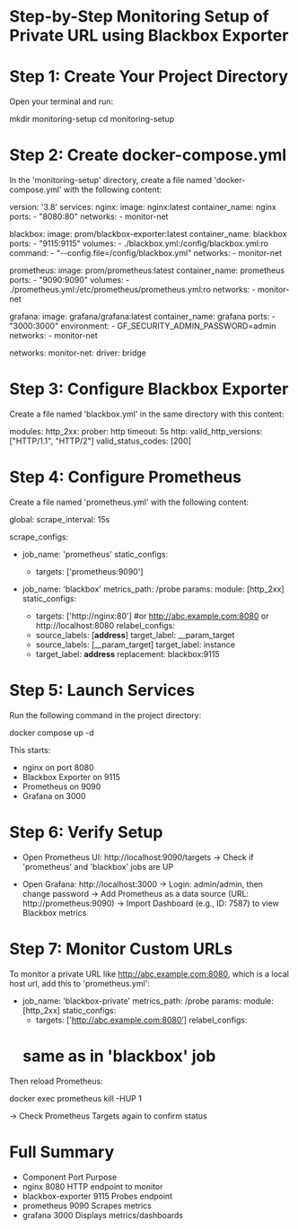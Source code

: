 # Step-by-Step Monitoring Setup of Private URL using Blackbox Exporter
# Step 1: Create Your Project Directory
Open your terminal and run:			

mkdir monitoring-setup
cd monitoring-setup 
# Step 2: Create docker-compose.yml
In the 'monitoring-setup' directory, create a file named 'docker-compose.yml' with the following content:

version: '3.8'
services:
  nginx:
    image: nginx:latest
    container_name: nginx
    ports:
      - "8080:80"
    networks:
      - monitor-net

  blackbox:
    image: prom/blackbox-exporter:latest
    container_name: blackbox
    ports:
      - "9115:9115"
    volumes:
      - ./blackbox.yml:/config/blackbox.yml:ro
    command:
      - "--config.file=/config/blackbox.yml"
    networks:
      - monitor-net

  prometheus:
    image: prom/prometheus:latest
    container_name: prometheus
    ports:
      - "9090:9090"
    volumes:
      - ./prometheus.yml:/etc/prometheus/prometheus.yml:ro
    networks:
      - monitor-net

  grafana:
    image: grafana/grafana:latest
    container_name: grafana
    ports:
      - "3000:3000"
    environment:
      - GF_SECURITY_ADMIN_PASSWORD=admin
    networks:
      - monitor-net

networks:
  monitor-net:
    driver: bridge
# Step 3: Configure Blackbox Exporter
Create a file named 'blackbox.yml' in the same directory with this content:

modules:
  http_2xx:
    prober: http
    timeout: 5s
    http:
      valid_http_versions: ["HTTP/1.1", "HTTP/2"]
      valid_status_codes: [200]
# Step 4: Configure Prometheus
Create a file named 'prometheus.yml' with the following content:

global:
  scrape_interval: 15s

scrape_configs:
- job_name: 'prometheus'
  static_configs:
    - targets: ['prometheus:9090']

- job_name: 'blackbox'
  metrics_path: /probe
  params:
    module: [http_2xx]
  static_configs:
    - targets: ['http://nginx:80']                  #or http://abc.example.com:8080   or http://localhost:8080
  relabel_configs:
    - source_labels: [__address__]
      target_label: __param_target
    - source_labels: [__param_target]
      target_label: instance
    - target_label: __address__
      replacement: blackbox:9115
# Step 5: Launch Services
Run the following command in the project directory:

docker compose up -d

This starts:
- nginx on port 8080
- Blackbox Exporter on 9115
- Prometheus on 9090
- Grafana on 3000
# Step 6: Verify Setup
- Open Prometheus UI: http://localhost:9090/targets
  → Check if 'prometheus' and 'blackbox' jobs are UP

- Open Grafana: http://localhost:3000
  → Login: admin/admin, then change password
  → Add Prometheus as a data source (URL: http://prometheus:9090)
  → Import Dashboard (e.g., ID: 7587) to view Blackbox metrics
# Step 7: Monitor Custom URLs
To monitor a private URL like http://abc.example.com:8080, which is a local host url, add this to 'prometheus.yml':

- job_name: 'blackbox-private'
  metrics_path: /probe
  params:
    module: [http_2xx]
  static_configs:
    - targets: ['http://abc.example.com:8080’]
  relabel_configs:
    # same as in 'blackbox' job

Then reload Prometheus:

docker exec prometheus kill -HUP 1

→ Check Prometheus Targets again to confirm status
# Full Summary
- Component     	 Port        	Purpose
- nginx	             8080      	HTTP endpoint to monitor
- blackbox-exporter	 9115	    Probes endpoint
- prometheus	     9090	    Scrapes metrics
- grafana	         3000	    Displays metrics/dashboards

